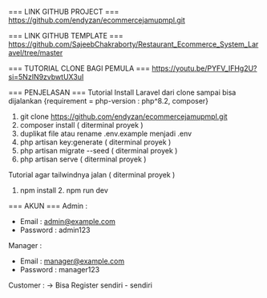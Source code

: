 === LINK GITHUB PROJECT ===
https://github.com/endyzan/ecommercejamupmpl.git

=== LINK GITHUB TEMPLATE ===
https://github.com/SajeebChakraborty/Restaurant_Ecommerce_System_Laravel/tree/master

=== TUTORIAL CLONE BAGI PEMULA ===
https://youtu.be/PYFV_IFHg2U?si=5NzIN9zvbwtUX3uI

=== PENJELASAN ===
Tutorial Install Laravel dari clone sampai bisa dijalankan
{requirement = php-version : php^8.2, composer}
1. git clone https://github.com/endyzan/ecommercejamupmpl.git
2. composer install ( diterminal proyek )
3. duplikat file atau rename .env.example menjadi .env
4. php artisan key:generate ( diterminal proyek )
5. php artisan migrate --seed ( diterminal proyek )
6. php artisan serve ( diterminal proyek )

Tutorial agar tailwindnya jalan ( diterminal proyek )
1. npm install
2. npm run dev

=== AKUN ===
Admin : 
- Email : admin@example.com
- Password : admin123

Manager : 
- Email : manager@example.com
- Password : manager123

Customer :
-> Bisa Register sendiri - sendiri
